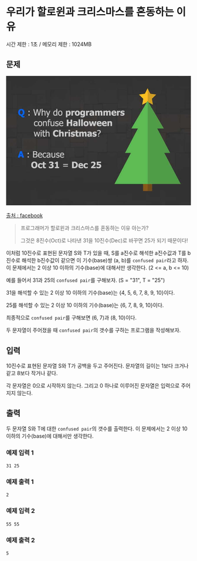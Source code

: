 # 우리가 할로윈과 크리스마스를 혼동하는 이유

시간 제한 : 1초 / 메모리 제한 : 1024MB

## 문제

![confuse_pair_img.jpg](./images/confuse_pair_img.jpg)

[출처 : facebook](https://www.facebook.com/programminggeeks.in/photos/a.662730397199553/1028262260646363/)



> 프로그래머가 할로윈과 크리스마스를 혼동하는 이유 아는가?
>
> 그것은 8진수(Oct)로 나타낸 31을 10진수(Dec)로 바꾸면 25가 되기 때문이다!



이처럼 10진수로 표현된 문자열 S와 T가 있을 때, S를 a진수로 해석한 a진수값과 T를 b진수로 해석한 b진수값이 같으면 이 기수(base)쌍 (a, b)를 `confused pair`라고 하자. 이 문제에서는 2 이상 10 이하의 기수(base)에 대해서만 생각한다. (2 <= a, b <= 10)



예를 들어서 31과 25의 `confused pair`를 구해보자. (S = "31", T = "25")

31을 해석할 수 있는 2 이상 10 이하의 기수(base)는 {4, 5, 6, 7, 8, 9, 10}이다.

25를 해석할 수 있는 2 이상 10 이하의 기수(base)는 {6, 7, 8, 9, 10}이다.

최종적으로 `confused pair`를 구해보면 (6, 7)과 (8, 10)이다.



두 문자열이 주어졌을 때 `confused pair`의 갯수를 구하는 프로그램을 작성해보자.



## 입력

10진수로 표현된 문자열 S와 T가 공백을 두고 주어진다. 문자열의 길이는 1보다 크거나 같고 8보다 작거나 같다.

각 문자열은 0으로 시작하지 않는다. 그리고 0 하나로 이루어진 문자열은 입력으로 주어지지 않는다.

## 출력

두 문자열 S와 T에 대한 `confused pair`의 갯수를 출력한다. 이 문제에서는 2 이상 10 이하의 기수(base)에 대해서만 생각한다.



### 예제 입력 1

```
31 25
```

### 예제 출력 1

```
2
```

### 예제 입력 2

```
55 55
```

### 예제 출력 2

```
5
```

